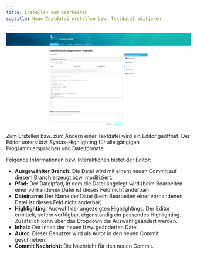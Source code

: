 ```yaml
---
title: Erstellen und bearbeiten
subtitle: Neue Textdatei erstellen bzw. Textdatei editieren
---
```

![Neue Textdatei erstellen](assets/fileEditor.png)

Zum Erstellen bzw. zum Ändern einer Textdatei wird ein Editor geöffnet. Der Editor unterstützt Syntax-Highlighting für alle gängigen Programmiersprachen und Dateiformate. 

Folgende Informationen bzw. Interaktionen bietet der Editor:

- **Ausgewählter Branch:** Die Datei wird mit einem neuen Commit auf diesem Branch erzeugt bzw. modifiziert.
- **Pfad:** Der Dateipfad, in dem die Datei angelegt wird (beim Bearbeiten einer vorhandenen Datei ist dieses Feld nicht änderbar).
- **Dateiname:** Der Name der Datei  (beim Bearbeiten einer vorhandenen Datei ist dieses Feld nicht änderbar).
- **Highlighting**: Auswahl der angezeigten Highlightings. Der Editor ermittelt, sofern verfügbar, eigenständig ein passendes Highlighting. Zusätzlich kann über das Dropdown die Auswahl geändert werden.
- **Inhalt:** Der Inhalt der neuen bzw. geänderten Datei.
- **Autor:** Dieser Benutzer wird als Autor in den neuen Commit geschrieben.
- **Commit Nachricht:** Die Nachricht für den neuen Commit.
